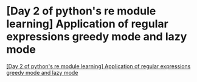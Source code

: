 # [Day 2 of python's re module learning] Application of regular expressions greedy mode and lazy mode
[[Day 2 of python's re module learning] Application of regular expressions greedy mode and lazy mode](https://aiwithcloud.com/2022/09/19/day_2_of_pythons_re_module_learning_application_of_regular_expressions_greedy_mode_and_lazy_mode/)
